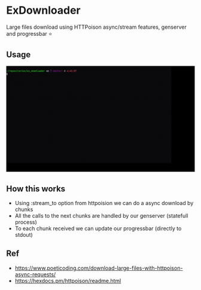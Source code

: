 # ExDownloader

Large files download using HTTPoison async/stream features, genserver and progressbar :star:

Usage
---
![usage](assets/usage.gif)

How this works
---
- Using :stream_to option from httpoision we can do a async download by chunks
- All the calls to the next chunks are handled by our genserver (statefull process)
- To each chunk received we can update our progressbar (directly to stdout)

Ref
---
- https://www.poeticoding.com/download-large-files-with-httpoison-async-requests/
- https://hexdocs.pm/httpoison/readme.html